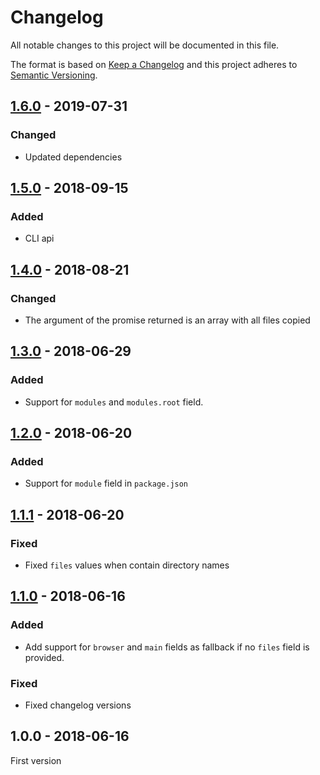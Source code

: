 # Changelog

All notable changes to this project will be documented in this file.

The format is based on [Keep a Changelog](http://keepachangelog.com/) 
and this project adheres to [Semantic Versioning](http://semver.org/).

## [1.6.0] - 2019-07-31
### Changed
- Updated dependencies

## [1.5.0] - 2018-09-15
### Added
- CLI api

## [1.4.0] - 2018-08-21
### Changed
- The argument of the promise returned is an array with all files copied

## [1.3.0] - 2018-06-29
### Added
- Support for `modules` and `modules.root` field.

## [1.2.0] - 2018-06-20
### Added
- Support for `module` field in `package.json`

## [1.1.1] - 2018-06-20
### Fixed
- Fixed `files` values when contain directory names

## [1.1.0] - 2018-06-16
### Added
- Add support for `browser` and `main` fields as fallback if no `files` field is provided.

### Fixed
- Fixed changelog versions

## 1.0.0 - 2018-06-16
First version

[1.6.0]: https://github.com/oscarotero/browser-assets/compare/v1.5.0...v1.6.0
[1.5.0]: https://github.com/oscarotero/browser-assets/compare/v1.4.0...v1.5.0
[1.4.0]: https://github.com/oscarotero/browser-assets/compare/v1.3.0...v1.4.0
[1.3.0]: https://github.com/oscarotero/browser-assets/compare/v1.2.0...v1.3.0
[1.2.0]: https://github.com/oscarotero/browser-assets/compare/v1.1.1...v1.2.0
[1.1.1]: https://github.com/oscarotero/browser-assets/compare/v1.1.0...v1.1.1
[1.1.0]: https://github.com/oscarotero/browser-assets/compare/v1.0.0...v1.1.0
